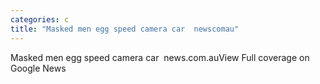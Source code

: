 ```yaml
---
categories: c
title: "Masked men egg speed camera car  newscomau"
---
```

Masked men egg speed camera car&nbsp;&nbsp;news.com.auView Full coverage on Google News